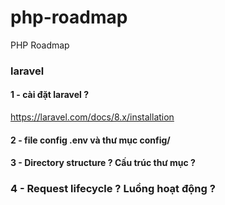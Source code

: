 # php-roadmap
PHP Roadmap

### laravel 
#### 1 - cài đặt laravel ? 
https://laravel.com/docs/8.x/installation

#### 2 - file config .env và thư mục config/

#### 3 - Directory structure ? Cấu trúc thư mục ?
### 4 - Request lifecycle ? Luồng hoạt động ? 
